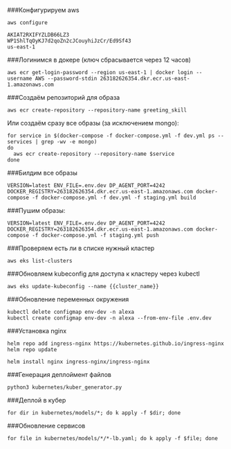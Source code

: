 ###Конфигурируем aws
```shell script
aws configure

AKIAT2RXIFYZLDB66LZ3
WP1ShlTqOyKJ7d2qoZn2cJCouyhiJzCr/Ed9Sf43
us-east-1
```

###Логинимся в докере
(ключ сбрасывается через 12 часов)
```shell script
aws ecr get-login-password --region us-east-1 | docker login --username AWS --password-stdin 263182626354.dkr.ecr.us-east-1.amazonaws.com
```

###Создаём репозиторий для образа
```shell script
aws ecr create-repository --repository-name greeting_skill
```

Или создаём сразу все образы (за исключением mongo):
```shell script
for service in $(docker-compose -f docker-compose.yml -f dev.yml ps --services | grep -wv -e mongo)
do
  aws ecr create-repository --repository-name $service
done
```

###Билдим все образы
```shell script
VERSION=latest ENV_FILE=.env.dev DP_AGENT_PORT=4242 DOCKER_REGISTRY=263182626354.dkr.ecr.us-east-1.amazonaws.com docker-compose -f docker-compose.yml -f dev.yml -f staging.yml build
```

###Пушим образы:
```shell script
VERSION=latest ENV_FILE=.env.dev DP_AGENT_PORT=4242 DOCKER_REGISTRY=263182626354.dkr.ecr.us-east-1.amazonaws.com docker-compose -f docker-compose.yml -f staging.yml push
```

###Проверяем есть ли в списке нужный кластер
```shell script
aws eks list-clusters
```

###Обновляем kubeconfig для доступа к кластеру через kubectl
```shell script
aws eks update-kubeconfig --name {{cluster_name}}
```

###Обновление переменных окружения
```shell script
kubectl delete configmap env-dev -n alexa
kubectl create configmap env-dev -n alexa --from-env-file .env.dev
```

###Установка nginx
```shell script
helm repo add ingress-nginx https://kubernetes.github.io/ingress-nginx
helm repo update

helm install nginx ingress-nginx/ingress-nginx
```

###Генерация деплоймент файлов
```shell script
python3 kubernetes/kuber_generator.py
```

###Деплой в кубер
```shell script
for dir in kubernetes/models/*; do k apply -f $dir; done
```

###Обновление сервисов
```shell script
for file in kubernetes/models/*/*-lb.yaml; do k apply -f $file; done
```
